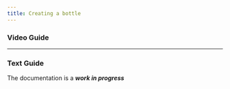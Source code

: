```yaml
---
title: Creating a bottle
---
```

### Video Guide
---
### Text Guide
The documentation is a ***work in progress***